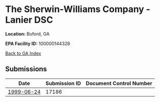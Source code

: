 # The Sherwin-Williams Company - Lanier DSC

**Location:** Buford, GA

**EPA Facility ID:** 100000144328

[Back to GA Index](../../index.md)

## Submissions

| Date | Submission ID | Document Control Number |
|------|--------------|-------------------------|
| [1999-06-24](submissions/17186.md) | 17186 |  |
